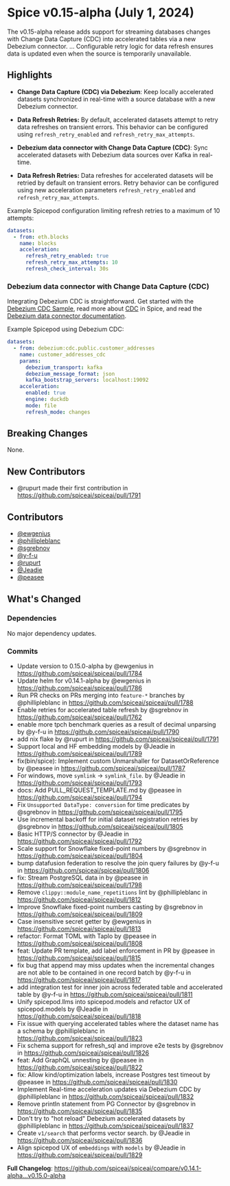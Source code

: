 # Spice v0.15-alpha (July 1, 2024)

The v0.15-alpha release adds support for streaming databases changes with Change Data Capture (CDC) into accelerated tables via a new Debezium connector. ... Configurable retry logic for data refresh ensures data is updated even when the source is temporarily unavailable.

## Highlights

- **Change Data Capture (CDC) via Debezium**: Keep locally accelerated datasets synchronized in real-time with a source database with a new Debezium connector.
- **Data Refresh Retries:** By default, accelerated datasets attempt to retry data refreshes on transient errors. This behavior can be configured using `refresh_retry_enabled` and `refresh_retry_max_attempts`.

- **Debezium data connector with Change Data Capture (CDC)**: Sync accelerated datasets with Debezium data sources over Kafka in real-time.

- **Data Refresh Retries:** Data refreshes for accelerated datasets will be retried by default on transient errors. Retry behavior can be configured using new acceleration parameters `refresh_retry_enabled` and `refresh_retry_max_attempts`.

Example Spicepod configuration limiting refresh retries to a maximum of 10 attempts:

```yaml
datasets:
  - from: eth.blocks
    name: blocks
    acceleration:
      refresh_retry_enabled: true
      refresh_retry_max_attempts: 10
      refresh_check_interval: 30s
```

### Debezium data connector with Change Data Capture (CDC)

Integrating Debezium CDC is straightforward. Get started with the [Debezium CDC Sample](https://github.com/spiceai/samples/tree/trunk/cdc-debezium), read more about [CDC](https://docs.spiceai.org/features/cdc) in Spice, and read the [Debezium data connector documentation](https://docs.spiceai.org/data-connectors/debezium).

Example Spicepod using Debezium CDC:

```yaml
datasets:
  - from: debezium:cdc.public.customer_addresses
    name: customer_addresses_cdc
    params:
      debezium_transport: kafka
      debezium_message_format: json
      kafka_bootstrap_servers: localhost:19092
    acceleration:
      enabled: true
      engine: duckdb
      mode: file
      refresh_mode: changes
```

## Breaking Changes

None.

## New Contributors
* @rupurt made their first contribution in https://github.com/spiceai/spiceai/pull/1791

## Contributors
- [@ewgenius](https://github.com/ewgenius)
- [@phillipleblanc](https://github.com/phillipleblanc)
- [@sgrebnov](https://github.com/sgrebnov)
- [@y-f-u](https://github.com/y-f-u)
- [@rupurt](https://github.com/rupurt)
- [@Jeadie](https://github.com/Jeadie)
- [@peasee](https://github.com/peasee)

## What's Changed

### Dependencies

No major dependency updates.

### Commits
* Update version to 0.15.0-alpha by @ewgenius in https://github.com/spiceai/spiceai/pull/1784
* Update helm for v0.14.1-alpha by @ewgenius in https://github.com/spiceai/spiceai/pull/1786
* Run PR checks on PRs merging into `feature-*` branches by @phillipleblanc in https://github.com/spiceai/spiceai/pull/1788
* Enable retries for accelerated table refresh by @sgrebnov in https://github.com/spiceai/spiceai/pull/1762
* enable more tpch benchmark queries as a result of decimal unparsing by @y-f-u in https://github.com/spiceai/spiceai/pull/1790
* add nix flake by @rupurt in https://github.com/spiceai/spiceai/pull/1791
* Support local and HF embedding models by @Jeadie in https://github.com/spiceai/spiceai/pull/1789
* fix(bin/spice): Implement custom Unmarshaller for DatasetOrReference by @peasee in https://github.com/spiceai/spiceai/pull/1787
* For windows, move `symlink` -> `symlink_file`. by @Jeadie in https://github.com/spiceai/spiceai/pull/1793
* docs: Add PULL_REQUEST_TEMPLATE.md by @peasee in https://github.com/spiceai/spiceai/pull/1794
* Fix `Unsupported DataType: conversion` for time predicates by @sgrebnov in https://github.com/spiceai/spiceai/pull/1795
* Use incremental backoff for initial dataset registration retries by @sgrebnov in https://github.com/spiceai/spiceai/pull/1805
* Basic HTTP/S connector by @Jeadie in https://github.com/spiceai/spiceai/pull/1792
* Scale support for Snowflake fixed-point numbers by @sgrebnov in https://github.com/spiceai/spiceai/pull/1804
* bump datafusion federation to resolve the join query failures by @y-f-u in https://github.com/spiceai/spiceai/pull/1806
* fix: Stream PostgreSQL data in by @peasee in https://github.com/spiceai/spiceai/pull/1798
* Remove `clippy::module_name_repetitions` lint by @phillipleblanc in https://github.com/spiceai/spiceai/pull/1812
* Improve Snowflake fixed-point numbers casting by @sgrebnov in https://github.com/spiceai/spiceai/pull/1809
* Case insensitive secret getter by @ewgenius in https://github.com/spiceai/spiceai/pull/1813
* refactor: Format TOML with Taplo by @peasee in https://github.com/spiceai/spiceai/pull/1808
* feat: Update PR template, add label enforcement in PR by @peasee in https://github.com/spiceai/spiceai/pull/1815
* fix bug that append may miss updates when the incremental changes are not able to be contained in one record batch by @y-f-u in https://github.com/spiceai/spiceai/pull/1817
* add integration test for inner join across federated table and accelerated table by @y-f-u in https://github.com/spiceai/spiceai/pull/1811
* Unify spicepod.llms into spicepod.models and refactor UX of spicepod.models by @Jeadie in https://github.com/spiceai/spiceai/pull/1818
* Fix issue with querying accelerated tables where the dataset name has a schema by @phillipleblanc in https://github.com/spiceai/spiceai/pull/1823
* Fix schema support for refresh_sql and improve e2e tests by @sgrebnov in https://github.com/spiceai/spiceai/pull/1826
* feat: Add GraphQL unnesting by @peasee in https://github.com/spiceai/spiceai/pull/1822
* fix: Allow kind/optimization labels, increase Postgres test timeout by @peasee in https://github.com/spiceai/spiceai/pull/1830
* Implement Real-time acceleration updates via Debezium CDC by @phillipleblanc in https://github.com/spiceai/spiceai/pull/1832
* Remove println statement from PG Connector by @sgrebnov in https://github.com/spiceai/spiceai/pull/1835
* Don't try to "hot reload" Debezium accelerated datasets by @phillipleblanc in https://github.com/spiceai/spiceai/pull/1837
* Create `v1/search` that performs vector search. by @Jeadie in https://github.com/spiceai/spiceai/pull/1836
* Align spicepod UX of `embeddings` with `models` by @Jeadie in https://github.com/spiceai/spiceai/pull/1829

**Full Changelog**: https://github.com/spiceai/spiceai/compare/v0.14.1-alpha...v0.15.0-alpha
